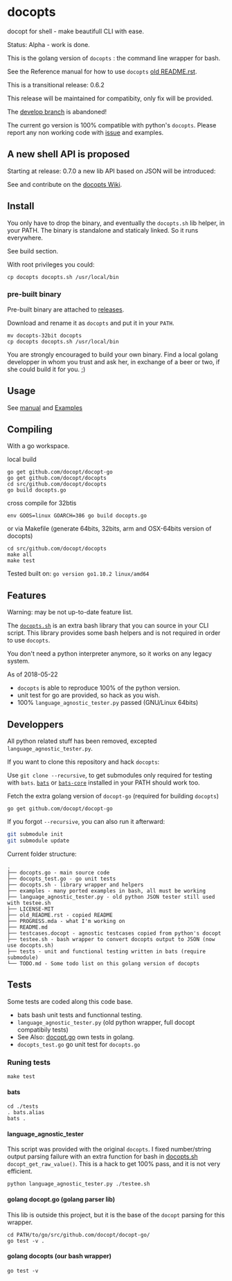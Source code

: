 # docopts

docopt for shell - make beautifull CLI with ease.

Status: Alpha - work is done.

This is the golang version of `docopts` : the command line wrapper for bash.

See the Reference manual for how to use `docopts` [old README.rst](old_README.rst).

This is a transitional release: 0.6.2

This release will be maintained for compatibity, only fix will be provided.

The [develop branch](https://github.com/docopt/docopts/tree/develop) is abandoned!

The current go version is 100% compatible with python's `docopts`.
Please report any non working code with [issue](https://github.com/docopt/docopts/issues) and examples.

## A new shell API is proposed

Starting at release: 0.7.0 a new lib API based on JSON will be introduced:

See and contribute on the [docopts Wiki](https://github.com/docopt/docopts/wiki).

## Install

You only have to drop the binary, and eventually the `docopts.sh` lib helper, in your PATH.
The binary is standalone and staticaly linked. So it runs everywhere.

See build section.

With root privileges you could:

```
cp docopts docopts.sh /usr/local/bin
```

### pre-built binary

Pre-built binary are attached to [releases](https://github.com/Sylvain303/docopts/releases).

Download and rename it as `docopts` and put it in your `PATH`.

```
mv docopts-32bit docopts
cp docopts docopts.sh /usr/local/bin
```

You are strongly encouraged to build your own binary. Find a local golang developper in whom you trust and ask her, in exchange of a beer or two, if she could build it for you. ;)

## Usage

See [manual](old_README.rst) and [Examples](examples/)

## Compiling

With a go workspace.

local build

```
go get github.com/docopt/docopt-go
go get github.com/docopt/docopts
cd src/github.com/docopt/docopts
go build docopts.go
```

cross compile for 32btis

```
env GOOS=linux GOARCH=386 go build docopts.go
```

or via Makefile (generate 64bits, 32bits, arm and OSX-64bits version of docopts)

```
cd src/github.com/docopt/docopts
make all
make test
```

Tested built on: `go version go1.10.2 linux/amd64`

## Features

Warning: may be not up-to-date feature list.

The [`docopts.sh`](docopts.sh) is an extra bash library that you can source in your CLI script.
This library provides some bash helpers and is not required in order to use `docopts`.

You don't need a python interpreter anymore, so it works on any legacy system.

As of 2018-05-22

* `docopts` is able to reproduce 100% of the python version.
* unit test for go are provided, so hack as you wish.
* 100% `language_agnostic_tester.py` passed (GNU/Linux 64bits)

## Developpers

All python related stuff has been removed, excepted `language_agnostic_tester.py`.

If you want to clone this repository and hack `docopts`:

Use `git clone --recursive`, to get submodules only required for testing with `bats`.
[`bats`](https://github.com/sstephenson/bats) or [`bats-core`](https://github.com/bats-core/bats-core) installed in your
PATH should work too.

Fetch the extra golang version of `docopt-go` (required for building `docopts`)

```
go get github.com/docopt/docopt-go
```

If you forgot `--recursive`, you can also run it afterward:

~~~bash
git submodule init
git submodule update
~~~

Current folder structure:

~~~
.
├── docopts.go - main source code
├── docopts_test.go - go unit tests
├── docopts.sh - library wrapper and helpers
├── examples - many ported examples in bash, all must be working
├── language_agnostic_tester.py - old python JSON tester still used with testee.sh
├── LICENSE-MIT
├── old_README.rst - copied README
├── PROGRESS.mda - what I'm working on
├── README.md
├── testcases.docopt - agnostic testcases copied from python's docopt
├── testee.sh - bash wrapper to convert docopts output to JSON (now use docopts.sh)
├── tests - unit and functional testing written in bats (require submodule)
└── TODO.md - Some todo list on this golang version of docopts
~~~

## Tests

Some tests are coded along this code base.

- bats bash unit tests and functionnal testing.
- `language_agnostic_tester.py` (old python wrapper, full docopt compatibily tests)
- See Also: [docopt.go](https://github.com/docopt/docopts-go/) own tests in golang.
- `docopts_test.go` go unit test for `docopts.go`

### Runing tests

```
make test
```

#### bats

```
cd ./tests
. bats.alias
bats .
```

#### language_agnostic_tester

This script was provided with the original `docopts`. I fixed number/string output parsing failure with an extra function
for bash in [docopts.sh](https://github.com/docopt/docopts/blob/docopts-go/docopts.sh#L108)
`docopt_get_raw_value()`. This is a hack to get 100% pass, and it is not very efficient.

```
python language_agnostic_tester.py ./testee.sh
```

#### golang docopt.go (golang parser lib)

This lib is outside this project, but it is the base of the `docopt` parsing for this wrapper.

```
cd PATH/to/go/src/github.com/docopt/docopt-go/
go test -v .
```

#### golang docopts (our bash wrapper)

```
go test -v
```
